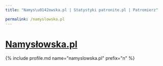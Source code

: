 ```yaml
---
title: "Namys\u0142owska.pl | Statystyki patronite.pl | Patromierz"

permalink: /namyslowska.pl
---
```


# [Namysłowska.pl](https://patronite.pl/namyslowska.pl)

{% include profile.md name="namyslowska.pl" prefix="n" %}

